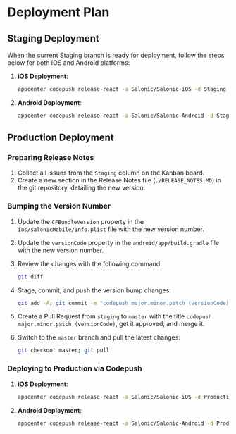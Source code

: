 # Deployment Plan

## Staging Deployment

When the current Staging branch is ready for deployment, follow the steps below for both iOS and Android platforms:

1. **iOS Deployment**:
    ```bash
    appcenter codepush release-react -a Salonic/Salonic-iOS -d Staging -m
    ```

2. **Android Deployment**:
    ```bash
    appcenter codepush release-react -a Salonic/Salonic-Android -d Staging -m
    ```

## Production Deployment

### Preparing Release Notes

1. Collect all issues from the `Staging` column on the Kanban board.
2. Create a new section in the Release Notes file (`./RELEASE_NOTES.MD`) in the git repository, detailing the new version.

### Bumping the Version Number

1. Update the `CFBundleVersion` property in the `ios/salonicMobile/Info.plist` file with the new version number.
2. Update the `versionCode` property in the `android/app/build.gradle` file with the new version number.
3. Review the changes with the following command:
    ```bash
    git diff
    ```

4. Stage, commit, and push the version bump changes:
    ```bash
    git add -A; git commit -m "codepush major.minor.patch (versionCode)"; git push origin HEAD
    ```

5. Create a Pull Request from `staging` to `master` with the title `codepush major.minor.patch (versionCode)`, get it approved, and merge it.
6. Switch to the `master` branch and pull the latest changes:
    ```bash
    git checkout master; git pull
    ```

### Deploying to Production via Codepush

1. **iOS Deployment**:
    ```bash
    appcenter codepush release-react -a Salonic/Salonic-iOS -d Production -m
    ```

2. **Android Deployment**:
    ```bash
    appcenter codepush release-react -a Salonic/Salonic-Android -d Production -m
    ```
